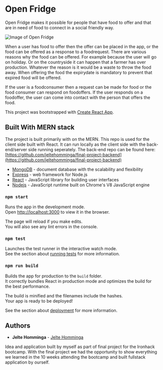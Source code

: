
# Open Fridge

Open Fridge makes it possible for people that have food to offer and that are in need of food to connect in a social friendly way. 

![Image of Open Fridge](https://jelte.tech/img/portfolio/openfridge.PNG)

When a user has food to offer then the offer can be placed in the app, or the food can be offered as a response to a foodrequest. There are various reasons why the food can be offered. For example because the user will go on holiday. Or on the countryside it can happen that a farmer has over production. Whatever the reason is it would be a waste to throw the food away. When offering the food the expirydate is mandatory to prevent that expired food will be offered.

If the user is a foodconsumer then a request can be made for food or the food consumer can respond on foodoffers. If the user responds on a foodoffer, the user can come into contact with the person that offers the food.

This project was bootstrapped with [Create React App](https://github.com/facebook/create-react-app).

## Built With MERN stack

The project is built primarily with on the MERN. This repo is used for the client side built with React. It can run locally as the client side with the back-end/server side running seperately. The back-end repo can be found here: [https://github.com/jeltehomminga/final-project-backend](https://github.com/jeltehomminga/final-project-backend)

* [MongoDB](https://www.mongodb.com/) - document database with the scalability and flexibility
* [Express](https://expressjs.com/) - web framework for Node.js
* [React](https://reactjs.org/) - JavaScript library for building user interfaces
* [Nodejs](https://nodejs.org/) - JavaScript runtime built on Chrome's V8 JavaScript engine

### `npm start`

Runs the app in the development mode.<br>
Open [http://localhost:3000](http://localhost:3000) to view it in the browser.

The page will reload if you make edits.<br>
You will also see any lint errors in the console.

### `npm test`

Launches the test runner in the interactive watch mode.<br>
See the section about [running tests](https://facebook.github.io/create-react-app/docs/running-tests) for more information.

### `npm run build`

Builds the app for production to the `build` folder.<br>
It correctly bundles React in production mode and optimizes the build for the best performance.

The build is minified and the filenames include the hashes.<br>
Your app is ready to be deployed!

See the section about [deployment](https://facebook.github.io/create-react-app/docs/deployment) for more information.


## Authors

* **Jelte Homminga** - [Jelte Homminga](https://www.linkedin.com/in/jeltehomminga/)

Idea and application built by myself as part of final project for the Ironhack bootcamp. With the final project we had the opportunity to show everything we learned in the 10 weeks attending the bootcamp and built fullstack application by ourself. 


